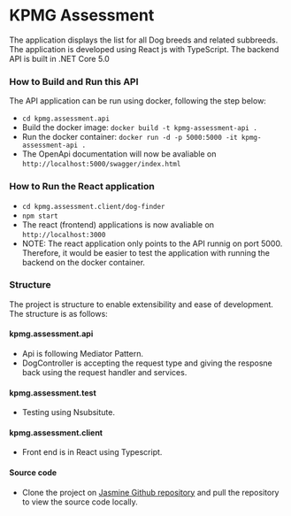 # KPMG Assessment

The application displays the list for all Dog breeds and related subbreeds. The application is developed using React js with TypeScript.
The backend API is built in .NET Core 5.0

### How to Build and Run this API

The API application can be run using docker, following the step below:

- `cd kpmg.assessment.api`
- Build the docker image: `docker build -t kpmg-assessment-api .`
- Run the docker container: `docker run -d -p 5000:5000 -it kpmg-assessment-api .`
- The OpenApi documentation will now be avaliable on `http://localhost:5000/swagger/index.html`

### How to Run the React application

- `cd kpmg.assessment.client/dog-finder`
- `npm start`
- The react (frontend) applications is now avaliable on `http://localhost:3000`
- NOTE: The react application only points to the API runnig on port 5000. Therefore, it would be easier to test the application with running the backend on the docker container.

### Structure

The project is structure to enable extensibility and ease of development. The structure is as follows:

#### kpmg.assessment.api

- Api is following Mediator Pattern.
- DogController is accepting the request type and giving the resposne back using the request handler and services.

#### kpmg.assessment.test

- Testing using Nsubsitute.

#### kpmg.assessment.client

- Front end is in React using Typescript.

#### Source code

- Clone the project on [Jasmine Github repository](https://github.com/Jasyyie/kpmg.assessment.api) and pull the repository to view the source code locally.
